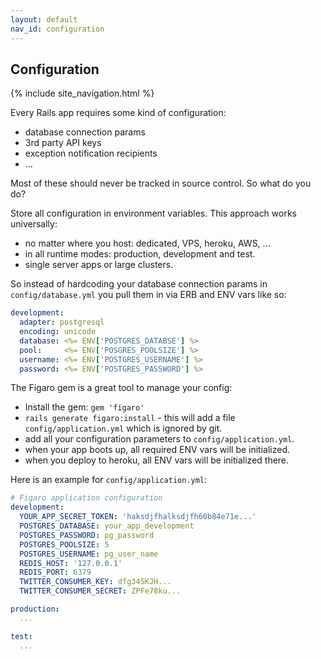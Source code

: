 ```yaml
---
layout: default
nav_id: configuration
---
```


<div class="page-header">
  <h2>Configuration</h2>
</div>

{% include site_navigation.html %}

Every Rails app requires some kind of configuration:

* database connection params
* 3rd party API keys
* exception notification recipients
* ...

Most of these should never be tracked in source control. So what do you do?

Store all configuration in environment variables. This approach works universally:

* no matter where you host: dedicated, VPS, heroku, AWS, ...
* in all runtime modes: production, development and test.
* single server apps or large clusters.

So instead of hardcoding your database connection params in `config/database.yml`
you pull them in via ERB and ENV vars like so:

```yaml
development:
  adapter: postgresql
  encoding: unicode
  database: <%= ENV['POSTGRES_DATABSE'] %>
  pool:     <%= ENV['POSGRES_POOLSIZE'] %>
  username: <%= ENV['POSTGRES_USERNAME'] %>
  password: <%= ENV['POSTGRES_PASSWORD'] %>
```

The Figaro gem is a great tool to manage your config:

* Install the gem: `gem 'figaro'`
* `rails generate figaro:install` - this will add a file `config/application.yml` 
  which is ignored by git.
* add all your configuration parameters to `config/application.yml`.
* when your app boots up, all required ENV vars will be initialized.
* when you deploy to heroku, all ENV vars will be initialized there.

Here is an example for `config/application.yml`:

```yaml
# Figaro application configuration
development:
  YOUR_APP_SECRET_TOKEN: 'haksdjfhalksdjfh60b84e71e...'
  POSTGRES_DATABASE: your_app_development
  POSTGRES_PASSWORD: pg_password
  POSTGRES_POOLSIZE: 5
  POSTGRES_USERNAME: pg_user_name
  REDIS_HOST: '127.0.0.1'
  REDIS_PORT: 6379
  TWITTER_CONSUMER_KEY: dfg345KJH...
  TWITTER_CONSUMER_SECRET: ZPFe78ku...

production:
  ...

test:
  ...
```

